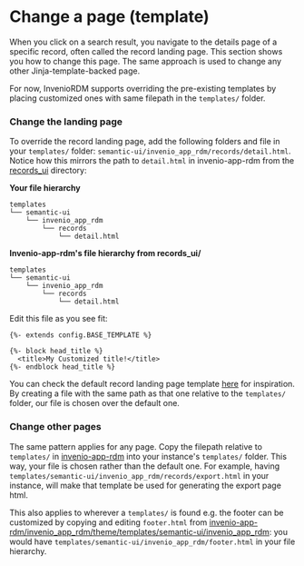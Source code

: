 # Change a page (template)

When you click on a search result, you navigate to the details page of a specific record, often called the record landing page. This section shows you how to change this page. The same approach is used to change any other Jinja-template-backed page.

For now, InvenioRDM supports overriding the pre-existing templates by placing customized ones with same filepath in the `templates/` folder.

### Change the landing page

To override the record landing page, add the following folders and file in your `templates/` folder: `semantic-ui/invenio_app_rdm/records/detail.html`. Notice how this mirrors the path to `detail.html` in invenio-app-rdm from the [records_ui](https://github.com/inveniosoftware/invenio-app-rdm/blob/master/invenio_app_rdm/records_ui/) directory:

**Your file hierarchy**

```
templates
└── semantic-ui
    └── invenio_app_rdm
        └── records
            └── detail.html
```

**Invenio-app-rdm's file hierarchy from records_ui/**

```
templates
└── semantic-ui
    └── invenio_app_rdm
        └── records
            └── detail.html
```


Edit this file as you see fit:

```jinja
{%- extends config.BASE_TEMPLATE %}

{%- block head_title %}
  <title>My Customized title!</title>
{%- endblock head_title %}
```

You can check the default record landing page template [here](https://github.com/inveniosoftware/invenio-app-rdm/blob/master/invenio_app_rdm/records_ui/templates/semantic-ui/invenio_app_rdm/records/detail.html) for inspiration. By creating a file with the same path as that one relative to the `templates/` folder, our file is chosen over the default one.


### Change other pages

The same pattern applies for any page. Copy the filepath relative to `templates/` in [invenio-app-rdm](https://github.com/inveniosoftware/invenio-app-rdm/blob/master/invenio_app_rdm/records_ui/templates/) into your instance's `templates/` folder. This way, your file is chosen rather than the default one. For example, having `templates/semantic-ui/invenio_app_rdm/records/export.html` in your instance, will make that template be used for generating the export page html.

This also applies to wherever a `templates/` is found e.g. the footer can be customized by copying and editing `footer.html` from
[invenio-app-rdm/invenio_app_rdm/theme/templates/semantic-ui/invenio_app_rdm](https://github.com/inveniosoftware/invenio-app-rdm/tree/master/invenio_app_rdm/theme/templates/semantic-ui/invenio_app_rdm): you would have `templates/semantic-ui/invenio_app_rdm/footer.html` in your file hierarchy.
